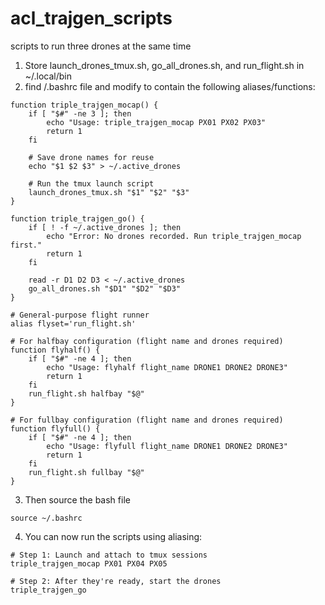 # acl_trajgen_scripts
scripts to run three drones at the same time

1. Store launch_drones_tmux.sh, go_all_drones.sh, and run_flight.sh in ~/.local/bin
2. find /.bashrc file and modify to contain the following aliases/functions:
```
function triple_trajgen_mocap() {
    if [ "$#" -ne 3 ]; then      
        echo "Usage: triple_trajgen_mocap PX01 PX02 PX03"
        return 1
    fi

    # Save drone names for reuse
    echo "$1 $2 $3" > ~/.active_drones

    # Run the tmux launch script
    launch_drones_tmux.sh "$1" "$2" "$3"
}
```
```
function triple_trajgen_go() {
    if [ ! -f ~/.active_drones ]; then
        echo "Error: No drones recorded. Run triple_trajgen_mocap first."
        return 1
    fi

    read -r D1 D2 D3 < ~/.active_drones
    go_all_drones.sh "$D1" "$D2" "$D3"
}
```
```
# General-purpose flight runner
alias flyset='run_flight.sh'

# For halfbay configuration (flight name and drones required)
function flyhalf() {
    if [ "$#" -ne 4 ]; then
        echo "Usage: flyhalf flight_name DRONE1 DRONE2 DRONE3"
        return 1
    fi
    run_flight.sh halfbay "$@"
}

# For fullbay configuration (flight name and drones required)
function flyfull() {
    if [ "$#" -ne 4 ]; then
        echo "Usage: flyfull flight_name DRONE1 DRONE2 DRONE3"
        return 1
    fi
    run_flight.sh fullbay "$@"
}
```
3. Then source the bash file
```
source ~/.bashrc
```
4. You can now run the scripts using aliasing:
```
# Step 1: Launch and attach to tmux sessions
triple_trajgen_mocap PX01 PX04 PX05

# Step 2: After they're ready, start the drones
triple_trajgen_go
```
